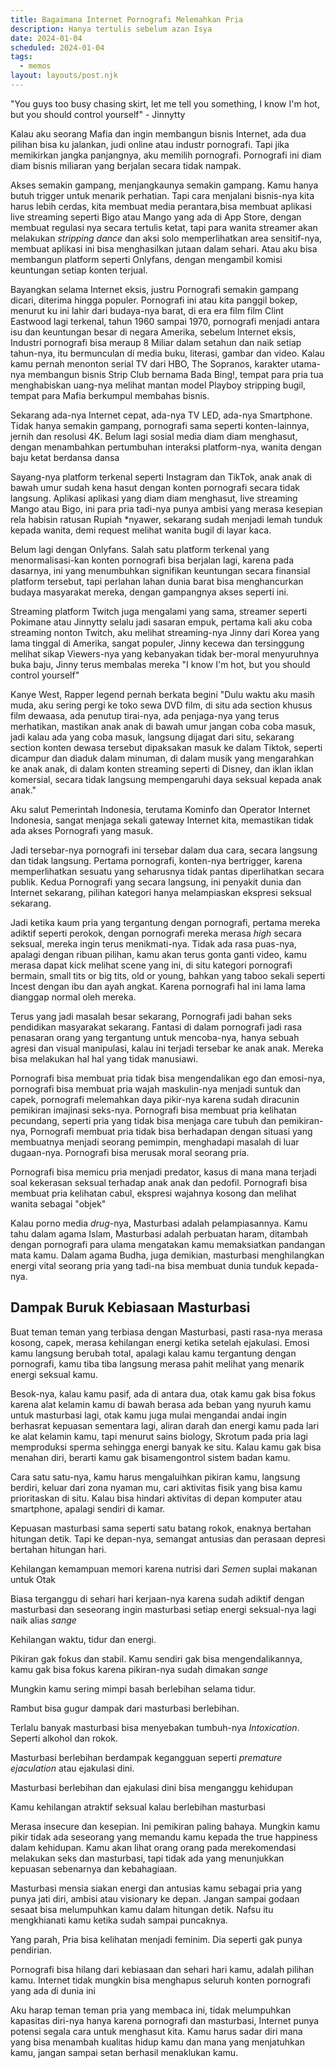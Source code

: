 ```yaml
---
title: Bagaimana Internet Pornografi Melemahkan Pria
description: Hanya tertulis sebelum azan Isya
date: 2024-01-04
scheduled: 2024-01-04
tags:
  - memos
layout: layouts/post.njk
---
```


"You guys too busy chasing skirt, let me tell you something, I know I'm hot, but you should control yourself" - Jinnytty

Kalau aku seorang Mafia dan ingin membangun bisnis Internet, ada dua pilihan bisa ku jalankan, judi online atau industr pornografi. Tapi jika memikirkan jangka panjangnya, aku memilih pornografi. Pornografi ini diam diam bisnis miliaran yang berjalan secara tidak nampak.

Akses semakin gampang, menjangkaunya semakin gampang. Kamu hanya butuh trigger untuk menarik perhatian. Tapi cara menjalani bisnis-nya kita harus lebih cerdas, kita membuat media perantara,bisa membuat aplikasi live streaming seperti Bigo atau Mango yang ada di App Store, dengan membuat regulasi nya secara tertulis ketat, tapi para wanita streamer akan melakukan *stripping dance* dan aksi solo memperlihatkan area sensitif-nya, membuat aplikasi ini bisa menghasilkan jutaan dalam sehari. Atau aku bisa membangun platform seperti Onlyfans, dengan mengambil komisi keuntungan setiap konten terjual.

Bayangkan selama Internet eksis, justru Pornografi semakin gampang dicari, diterima hingga populer. Pornografi ini atau kita panggil bokep, menurut ku ini lahir dari budaya-nya barat, di era era film film Clint Eastwood lagi terkenal, tahun 1960 sampai 1970, pornografi menjadi antara isu dan keuntungan besar di negara Amerika, sebelum Internet eksis, Industri pornografi bisa meraup 8 Miliar dalam setahun dan naik setiap tahun-nya, itu bermunculan di media buku, literasi, gambar dan video. Kalau kamu pernah menonton serial TV dari HBO, The Sopranos, karakter utama-nya membangun bisnis Strip Club bernama Bada Bing!, tempat para pria tua menghabiskan uang-nya melihat mantan model Playboy stripping bugil, tempat para Mafia berkumpul membahas bisnis.

Sekarang ada-nya Internet cepat, ada-nya TV LED, ada-nya Smartphone. Tidak hanya semakin gampang, pornografi sama seperti konten-lainnya, jernih dan resolusi 4K. Belum lagi sosial media diam diam menghasut, dengan menambahkan pertumbuhan interaksi platform-nya, wanita dengan baju ketat berdansa dansa

Sayang-nya platform terkenal seperti Instagram dan TikTok, anak anak di bawah umur sudah kena hasut dengan konten pornografi secara tidak langsung. Aplikasi aplikasi yang diam diam menghasut, live streaming Mango atau Bigo, ini para pria tadi-nya punya ambisi yang merasa kesepian rela habisin ratusan Rupiah *nyawer, sekarang sudah menjadi lemah tunduk kepada wanita, demi request melihat wanita bugil di layar kaca.

Belum lagi dengan Onlyfans. Salah satu platform terkenal yang menormalisasi-kan konten pornografi bisa berjalan lagi, karena pada dasarnya, ini yang menumbuhkan signifikan keuntungan secara finansial platform tersebut, tapi perlahan lahan dunia barat bisa menghancurkan budaya masyarakat mereka, dengan gampangnya akses seperti ini.

Streaming platform Twitch juga mengalami yang sama, streamer seperti Pokimane atau Jinnytty selalu jadi sasaran empuk, pertama kali aku coba streaming nonton Twitch, aku melihat streaming-nya Jinny dari Korea yang lama tinggal di Amerika, sangat populer, Jinny kecewa dan tersinggung melihat sikap Viewers-nya yang kebanyakan tidak ber-moral menyuruhnya buka baju, Jinny terus membalas mereka "I know I'm hot, but you should control yourself"

Kanye West, Rapper legend pernah berkata begini "Dulu waktu aku masih muda, aku sering pergi ke toko sewa DVD film, di situ ada section khusus film dewaasa, ada penutup tirai-nya, ada penjaga-nya yang terus merhatikan, mastikan anak anak di bawah umur jangan coba coba masuk, jadi kalau ada yang coba masuk, langsung dijagat dari situ, sekarang section konten dewasa tersebut dipaksakan masuk ke dalam Tiktok, seperti dicampur dan diaduk dalam minuman, di dalam musik yang mengarahkan ke anak anak, di dalam konten streaming seperti di Disney, dan iklan iklan komersial, secara tidak langsung mempengaruhi daya seksual kepada anak anak."

Aku salut Pemerintah Indonesia, terutama Kominfo dan Operator Internet Indonesia, sangat menjaga sekali gateway Internet kita, memastikan tidak ada akses Pornografi yang masuk.

Jadi tersebar-nya pornografi ini tersebar dalam dua cara, secara langsung dan tidak langsung. Pertama pornografi, konten-nya bertrigger, karena memperlihatkan sesuatu yang seharusnya tidak pantas diperlihatkan secara publik. Kedua Pornografi yang secara langsung, ini penyakit dunia dan Internet sekarang, pilihan kategori hanya melampiaskan ekspresi seksual sekarang.

Jadi ketika kaum pria yang tergantung dengan pornografi, pertama mereka adiktif seperti perokok, dengan pornografi mereka merasa *high* secara seksual, mereka ingin terus menikmati-nya. Tidak ada rasa puas-nya, apalagi dengan ribuan pilihan, kamu akan terus gonta ganti video, kamu merasa dapat kick melihat scene yang ini, di situ kategori pornografi bermain, small tits or big tits, old or young, bahkan yang taboo sekali seperti Incest dengan ibu dan ayah angkat. Karena pornografi hal ini lama lama dianggap normal oleh mereka.

Terus yang jadi masalah besar sekarang, Pornografi jadi bahan seks pendidikan masyarakat sekarang. Fantasi di dalam pornografi jadi rasa penasaran orang yang tergantung untuk mencoba-nya, hanya sebuah agresi dan visual manipulasi, kalau ini terjadi tersebar ke anak anak. Mereka bisa melakukan hal hal yang tidak manusiawi.

Pornografi bisa membuat pria tidak bisa mengendalikan ego dan emosi-nya, pornografi bisa membuat pria wajah maskulin-nya menjadi suntuk dan capek, pornografi melemahkan daya pikir-nya karena sudah diracunin pemikiran imajinasi seks-nya. Pornografi bisa membuat pria kelihatan pecundang, seperti pria yang tidak bisa menjaga care tubuh dan pemikiran-nya, Pornografi membuat pria tidak bisa berhadapan dengan situasi yang membuatnya menjadi seorang pemimpin, menghadapi masalah di luar dugaan-nya. Pornografi bisa merusak moral seorang pria.

Pornografi bisa memicu pria menjadi predator, kasus di mana mana terjadi soal kekerasan seksual terhadap anak anak dan pedofil. Pornografi bisa membuat pria kelihatan cabul, ekspresi wajahnya kosong dan melihat wanita sebagai "objek"

Kalau porno media *drug*-nya, Masturbasi adalah pelampiasannya. Kamu tahu dalam agama Islam, Masturbasi adalah perbuatan haram, ditambah dengan pornografi para ulama mengatakan kamu memaksiatkan pandangan mata kamu. Dalam agama Budha, juga demikian, masturbasi menghilangkan energi vital seorang pria yang tadi-na bisa membuat dunia tunduk kepada-nya.

## Dampak Buruk Kebiasaan Masturbasi

Buat teman teman yang terbiasa dengan Masturbasi, pasti rasa-nya merasa kosong, capek, merasa kehilangan energi ketika setelah ejakulasi. Emosi kamu langsung berubah total, apalagi kalau kamu tergantung dengan pornografi, kamu tiba tiba langsung merasa pahit melihat yang menarik energi seksual kamu.

Besok-nya, kalau kamu pasif, ada di antara dua, otak kamu gak bisa fokus karena alat kelamin kamu di bawah berasa ada beban yang nyuruh kamu untuk masturbasi lagi, otak kamu juga mulai mengandai andai ingin berhasrat kepuasan sementara lagi, aliran darah dan energi kamu pada lari ke alat kelamin kamu, tapi menurut sains biology, Skrotum pada pria lagi memproduksi sperma sehingga energi banyak ke situ. Kalau kamu gak bisa menahan diri, berarti kamu gak bisamengontrol sistem badan kamu.

Cara satu satu-nya, kamu harus mengaluihkan pikiran kamu, langsung berdiri, keluar dari zona nyaman mu, cari aktivitas fisik yang bisa kamu prioritaskan di situ. Kalau bisa hindari aktivitas di depan komputer atau smartphone, apalagi sendiri di kamar.

Kepuasan masturbasi sama seperti satu batang rokok, enaknya bertahan hitungan detik. Tapi ke depan-nya, semangat antusias dan perasaan depresi bertahan hitungan hari.

Kehilangan kemampuan memori karena nutrisi dari *Semen* suplai makanan untuk Otak

Biasa terganggu di sehari hari kerjaan-nya karena sudah adiktif dengan masturbasi dan seseorang ingin masturbasi setiap energi seksual-nya lagi naik alias *sange*

Kehilangan waktu, tidur dan energi.

Pikiran gak fokus dan stabil. Kamu sendiri gak bisa mengendalikannya, kamu gak bisa fokus karena pikiran-nya sudah dimakan *sange*

Mungkin kamu sering mimpi basah berlebihan selama tidur.

Rambut bisa gugur dampak dari masturbasi berlebihan.

Terlalu banyak masturbasi bisa menyebakan tumbuh-nya *Intoxication*. Seperti alkohol dan rokok.

Masturbasi berlebihan berdampak kegangguan seperti *premature ejaculation* atau ejakulasi dini.

Masturbasi berlebihan dan ejakulasi dini bisa menganggu kehidupan

Kamu kehilangan atraktif seksual kalau berlebihan masturbasi

Merasa insecure dan kesepian. Ini pemikiran paling bahaya. Mungkin kamu pikir tidak ada seseorang yang memandu kamu kepada the true happiness dalam kehidupan. Kamu akan lihat orang orang pada merekomendasi melakukan seks dan masturbasi, tapi tidak ada yang menunjukkan kepuasan sebenarnya dan kebahagiaan.

Masturbasi mensia siakan energi dan antusias kamu sebagai pria yang punya jati diri, ambisi atau visionary ke depan. Jangan sampai godaan sesaat bisa melumpuhkan kamu dalam hitungan detik. Nafsu itu mengkhianati kamu ketika sudah sampai puncaknya.

Yang parah, Pria bisa kelihatan menjadi feminim. Dia seperti gak punya pendirian.

Pornografi bisa hilang dari kebiasaan dan sehari hari kamu, adalah pilihan kamu. Internet tidak mungkin bisa menghapus seluruh konten pornografi yang ada di dunia ini

Aku harap teman teman pria yang membaca ini, tidak melumpuhkan kapasitas diri-nya hanya karena pornografi dan masturbasi, Internet punya potensi segala cara untuk menghasut kita. Kamu harus sadar diri mana yang bisa menambah kualitas hidup kamu dan mana yang menjatuhkan kamu, jangan sampai setan berhasil menaklukan kamu.
